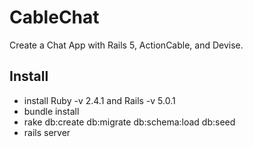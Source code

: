 # CableChat
Create a Chat App with Rails 5, ActionCable, and Devise.

## Install
* install Ruby -v 2.4.1 and Rails -v 5.0.1
* bundle install
* rake db:create db:migrate db:schema:load db:seed
* rails server

